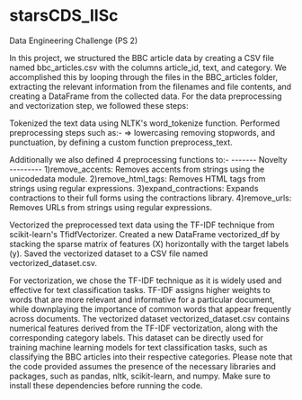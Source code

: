 # starsCDS_IISc
Data Engineering Challenge (PS 2)

In this project, we structured the BBC article data by creating a CSV file named bbc_articles.csv with the columns article_id, text, and category. We accomplished this by looping through the files in the BBC_articles folder, extracting the relevant information from the filenames and file contents, and creating a DataFrame from the collected data.
For the data preprocessing and vectorization step, we followed these steps:

Tokenized the text data using NLTK's word_tokenize function.
Performed preprocessing steps such as:-
=> lowercasing removing stopwords, and punctuation, by defining a custom function preprocess_text.

Additionally we also defined 4 preprocessing functions to:-      ------- Novelty ---------
1)remove_accents: Removes accents from strings using the unicodedata module.
2)remove_html_tags: Removes HTML tags from strings using regular expressions.
3)expand_contractions: Expands contractions to their full forms using the contractions library.
4)remove_urls: Removes URLs from strings using regular expressions.

Vectorized the preprocessed text data using the TF-IDF technique from scikit-learn's TfidfVectorizer.
Created a new DataFrame vectorized_df by stacking the sparse matrix of features (X) horizontally with the target labels (y).
Saved the vectorized dataset to a CSV file named vectorized_dataset.csv.

For vectorization, we chose the TF-IDF technique as it is widely used and effective for text classification tasks. TF-IDF assigns higher weights to words that are more relevant and informative for a particular document, while downplaying the importance of common words that appear frequently across documents.
The vectorized dataset vectorized_dataset.csv contains numerical features derived from the TF-IDF vectorization, along with the corresponding category labels. This dataset can be directly used for training machine learning models for text classification tasks, such as classifying the BBC articles into their respective categories.
Please note that the code provided assumes the presence of the necessary libraries and packages, such as pandas, nltk, scikit-learn, and numpy. Make sure to install these dependencies before running the code.
